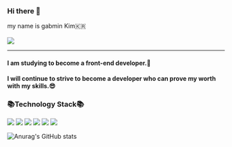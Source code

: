### Hi there 👋     
my name is gabmin Kim🇰🇷  
<br>
<img src="https://img.shields.io/badge/rlarkqals@gmail.com-EA4335?style=flat&logo=Gmail&logoColor=white"/>
<hr/>

#### I am studying to become a front-end developer.📒   

#### I will continue to strive to become a developer who can prove my worth with my skills.😎

### 📚Technology Stack📚
<img src="https://img.shields.io/badge/HTML5-E34F26?style=flat&logo=HTML5&logoColor=white"/> <img src="https://img.shields.io/badge/CSS3-1572B6?style=flat&logo=CSS3&logoColor=white"/> <img src="https://img.shields.io/badge/JavaScript-F7DF1E?style=flat&logo=JavaScript&logoColor=white"/> <img src="https://img.shields.io/badge/React-61DAFB?style=flat&logo=React&logoColor=white"/>
<img src="https://img.shields.io/badge/Redux-764ABC?style=flat&logo=Redux&logoColor=white"/> <img src="https://img.shields.io/badge/styled components-DB7093?style=flat&logo=styled-components&logoColor=white"/>    


![Anurag's GitHub stats](https://github-readme-stats.vercel.app/api?username=gabmin&show_icons=true&theme=gruvbox_light)
